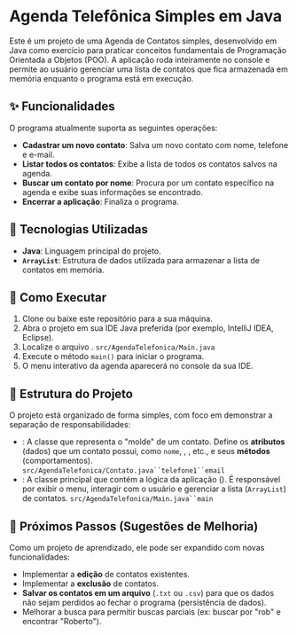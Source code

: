 # Agenda Telefônica Simples em Java
Este é um projeto de uma Agenda de Contatos simples, desenvolvido em Java como exercício para praticar conceitos fundamentais de Programação Orientada a Objetos (POO).
A aplicação roda inteiramente no console e permite ao usuário gerenciar uma lista de contatos que fica armazenada em memória enquanto o programa está em execução.
## ✨ Funcionalidades
O programa atualmente suporta as seguintes operações:
- **Cadastrar um novo contato**: Salva um novo contato com nome, telefone e e-mail.
- **Listar todos os contatos**: Exibe a lista de todos os contatos salvos na agenda.
- **Buscar um contato por nome**: Procura por um contato específico na agenda e exibe suas informações se encontrado.
- **Encerrar a aplicação**: Finaliza o programa.

## 🚀 Tecnologias Utilizadas
- **Java**: Linguagem principal do projeto.
- **`ArrayList`**: Estrutura de dados utilizada para armazenar a lista de contatos em memória.

## 🔧 Como Executar
1. Clone ou baixe este repositório para a sua máquina.
2. Abra o projeto em sua IDE Java preferida (por exemplo, IntelliJ IDEA, Eclipse).
3. Localize o arquivo . `src/AgendaTelefonica/Main.java`
4. Execute o método `main()` para iniciar o programa.
5. O menu interativo da agenda aparecerá no console da sua IDE.

## 📂 Estrutura do Projeto
O projeto está organizado de forma simples, com foco em demonstrar a separação de responsabilidades:
- : A classe que representa o "molde" de um contato. Define os **atributos** (dados) que um contato possui, como `nome`, , , etc., e seus **métodos** (comportamentos). `src/AgendaTelefonica/Contato.java``telefone1``email`
- : A classe principal que contém a lógica da aplicação (). É responsável por exibir o menu, interagir com o usuário e gerenciar a lista (`ArrayList`) de contatos. `src/AgendaTelefonica/Main.java``main`

## 🔮 Próximos Passos (Sugestões de Melhoria)
Como um projeto de aprendizado, ele pode ser expandido com novas funcionalidades:
- Implementar a **edição** de contatos existentes.
- Implementar a **exclusão** de contatos.
- **Salvar os contatos em um arquivo** (`.txt` ou `.csv`) para que os dados não sejam perdidos ao fechar o programa (persistência de dados).
- Melhorar a busca para permitir buscas parciais (ex: buscar por "rob" e encontrar "Roberto").
